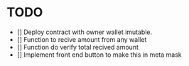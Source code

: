 # TODO
- [] Deploy contract with owner wallet imutable.
- [] Function to recive amount from any wallet
- [] Function do verify total recived amount
- [] Implement front end button to make this in meta mask